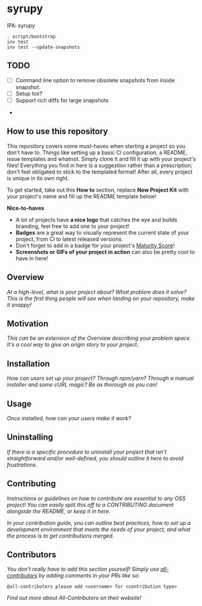 # syrupy

IPA: syrupy

```
. script/bootstrap
inv test
inv test --update-snapshots
```

## TODO

- [ ] Command line option to remove obsolete snapshots from inside snapshot.
- [ ] Setup tox?
- [ ] Support rich diffs for large snapshots
-


## How to use this repository

This repository covers some must-haves when starting a project so you don't have to. Things like setting up a basic CI configuration, a README, issue templates and whatnot. Simply clone it and fill it up with your project's files! Everything you find in here is a suggestion rather than a prescription; don't feel obligated to stick to the templated format! After all, every project is unique in its own right.

To get started, take out this __How to__ section, replace __New Project Kit__ with your project's name and fill up the README template below!

__Nice-to-haves__
- A lot of projects have __a nice logo__ that catches the eye and builds branding, feel free to add one to your project!
- __Badges__ are a great way to visually represent the current state of your project, from CI to latest released versions.
- Don't forget to add in a badge for your project's [Maturity Score](https://github.com/tophat/getting-started/blob/master/scorecard.md)!
- __Screenshots or GIFs of your project in action__ can also be pretty cool to have in here!

## Overview

_At a high-level, what is your project about? What problem does it solve? This is the first thing people will see when landing on your repository, make it snappy!_

## Motivation

_This can be an extension of the Overview describing your problem space. It's a cool way to give an origin story to your project._

## Installation

_How can users set up your project? Through npm/yarn? Through a manual installer and some cURL magic? Be as thorough as you can!_

## Usage

_Once installed, how can your users make it work?_

## Uninstalling

_If there is a specific procedure to uninstall your project that isn't straightforward and/or well-defined, you should outline it here to avoid frustrations._

## Contributing

_Instructions or guidelines on how to contribute are essential to any OSS project! You can easily split this off to a CONTRIBUTING document alongside the README, or keep it in here._

_In your contribution guide, you can outline best practices, how to set up a development environment that meets the needs of your project, and what the process is to get contributions merged._

## Contributors

_You don't really have to add this section yourself! Simply use [all-contributors](https://allcontributors.org/) by adding comments in your PRs like so:_

```
@all-contributors please add <username> for <contribution type>
```

_Find out more about All-Contributors on their website!_


